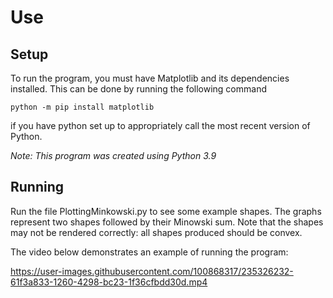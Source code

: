 # Use

## Setup
To run the program, you must have Matplotlib and its dependencies installed. This can be done by running the following command
```
python -m pip install matplotlib
```
if you have python set up to appropriately call the most recent version of Python.

*Note: This program was created using Python 3.9*

## Running

Run the file PlottingMinkowski.py to see some example shapes. The graphs represent two shapes followed by their Minowski sum. Note that the shapes may not be rendered correctly:
all shapes produced should be convex.

The video below demonstrates an example of running the program:

https://user-images.githubusercontent.com/100868317/235326232-61f3a833-1260-4298-bc23-1f36cfbdd30d.mp4

